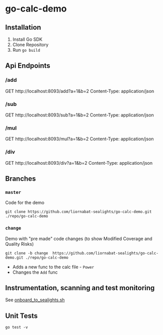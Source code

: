 # go-calc-demo

## Installation

1. Install Go SDK
2. Clone Repository
3. Run `go build`


## Api Endpoints

### /add
GET http://localhost:8093/add?a=1&b=2
Content-Type: application/json

### /sub
GET http://localhost:8093/sub?a=1&b=2
Content-Type: application/json


### /mul
GET http://localhost:8093/mul?a=1&b=2
Content-Type: application/json

### /div
GET http://localhost:8093/div?a=1&b=2
Content-Type: application/json


## Branches

### `master`
Code for the demo

    git clone https://github.com/liornabat-sealights/go-calc-demo.git ./repo/go-calc-demo
 

### `change`
Demo with "pre made" code changes (to show Modified Coverage and Quality Risks)

    git clone -b change  https://github.com/liornabat-sealights/go-calc-demo.git ./repo/go-calc-demo

 - Adds a new func to the calc file - `Power`
 - Changes the `Add` func


## Instrumentation, scanning and test monitoring
See [onboard_to_sealights.sh](https://github.com/ddreakford/go-calc-demo/blob/main/onboard_to_sealights.sh)


## Unit Tests

    go test -v





